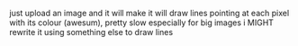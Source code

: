 just upload an image and it will make it will draw lines pointing at each pixel with its colour (awesum), pretty slow especially for big images i MIGHT rewrite it using something else to draw lines
